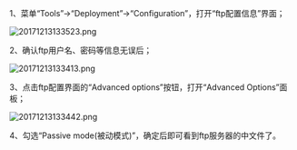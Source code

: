
1、菜单“Tools”→“Deployment”→“Configuration”，打开“ftp配置信息”界面；


![20171213133523.png](https://image.bmqy.net/upload/6713d7a1379316f9d89c7c2094ab6431.png)


2、确认ftp用户名、密码等信息无误后；


![20171213133413.png](https://image.bmqy.net/upload/22c88df2cb2e5e9ba7882a30e49368b7.png)


3、点击ftp配置界面的“Advanced options”按钮，打开“Advanced Options”面板；


![20171213133442.png](https://image.bmqy.net/upload/2b734258e8ddca824600e2fcc84f8154.png)


4、勾选“Passive mode(被动模式)”，确定后即可看到ftp服务器的中文件了。

